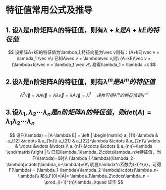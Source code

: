 # 特征值常用公式及推导

## 1. 设$\lambda$是n阶矩阵A的特征值，则有$\lambda+k是A+kE的特征值$

$$
设矩阵A+kE的特征值为\lambda_1,特征向量为\vec v则有：(A+kE)\vec v = \lambda_1 \vec v\\
已知A\vec v = \lambda\vec v,则\ (A+kE)\vec v = (\lambda+k)\vec v = \lambda_1 \vec v\\
易得\lambda_1 = \lambda +k
$$

## 2.设$\lambda$是n阶矩阵A的特征值，则有$\lambda^m是A^m的特征值$

$$
	A^2\vec v = AA\vec v = A\lambda\vec v = \lambda A\vec v = \lambda^2 \quad
	递推可得A^m的特征值是\lambda^m
$$

## 3.设$\lambda_1,\lambda_2\cdots\lambda_n是n阶矩阵A的特征值$，$则det(A) = \lambda_1\lambda_2\cdots\lambda_n$

$$
设F(\lambda) = |A-\lambda E| = 
\left | \begin{matrix}
a_{11}-\lambda 	& a_{12} 			&\cdots & a_{1n}\\
a_{21} 			& a_{22}-\lambda 	&\cdots & a_{2n}\\
\vdots			& \vdots			&\vdots	&\vdots \\
a_{n1}			&\cdots 			&\cdots	& a_{nn}-\lambda
\end{matrix}\right | \\
已知\lambda_1\lambda_2\cdots\lambda_n为特征值，当F(\lambda)=0时\\
(\lambda_1-\lambda)(\lambda_2-\lambda)\cdots(\lambda_n-\lambda)=0\\
明显\lambda^n系数为(-1)^{n}，可得F(\lambda) = (\lambda_1-\lambda)(\lambda_2-\lambda)\cdots(\lambda_n-\lambda)\\
那么F(0)=|A|= \lambda_1\lambda_2\cdots\lambda_n = \prod_{i=1}^{n}\lambda_i\quad 证毕
$$

